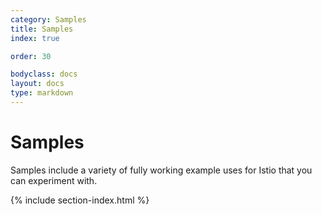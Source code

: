 ```yaml
---
category: Samples
title: Samples
index: true

order: 30

bodyclass: docs
layout: docs
type: markdown
---
```

# Samples

Samples include a variety of fully working 
example uses for Istio that you can experiment with.

{% include section-index.html %}
